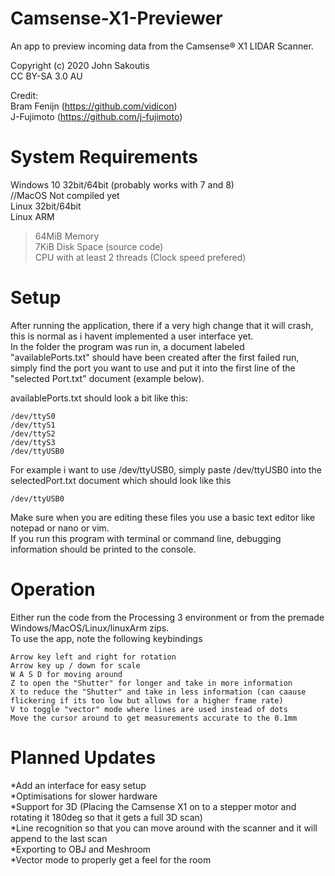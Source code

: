 # Camsense-X1-Previewer
An app to preview incoming data from the Camsense® X1 LIDAR Scanner.

Copyright (c) 2020 John Sakoutis  
CC BY-SA 3.0 AU

Credit:  
Bram Fenijn (https://github.com/vidicon)  
J-Fujimoto  (https://github.com/j-fujimoto)    
# System Requirements
Windows 10 32bit/64bit (probably works with 7 and 8)  
//MacOS Not compiled yet  
Linux 32bit/64bit  
Linux ARM  

>64MiB Memory  
7KiB Disk Space (source code)  
CPU with at least 2 threads (Clock speed prefered)  
# Setup
After running the application, there if a very high change that it will crash, this is normal as i havent implemented a user interface yet.  
In the folder the program was run in, a document labeled "availablePorts.txt" should have been created after the first failed run, simply find the port you want to use and put it into the first line of the "selected Port.txt" document (example below).

availablePorts.txt should look a bit like this: 
```
/dev/ttyS0  
/dev/ttyS1  
/dev/ttyS2  
/dev/ttyS3  
/dev/ttyUSB0  
```

For example i want to use /dev/ttyUSB0, simply paste /dev/ttyUSB0 into the selectedPort.txt document which should look like this
```
/dev/ttyUSB0
```

Make sure when you are editing these files you use a basic text editor like notepad or nano or vim.  
If you run this program with terminal or command line, debugging information should be printed to the console.

# Operation
Either run the code from the Processing 3 environment or from the premade Windows/MacOS/Linux/linuxArm zips.  
To use the app, note the following keybindings
```
Arrow key left and right for rotation  
Arrow key up / down for scale  
W A S D for moving around  
Z to open the "Shutter" for longer and take in more information  
X to reduce the "Shutter" and take in less information (can caause flickering if its too low but allows for a higher frame rate)  
V to toggle "vector" mode where lines are used instead of dots  
Move the cursor around to get measurements accurate to the 0.1mm  
```

# Planned Updates
*Add an interface for easy setup  
*Optimisations for slower hardware  
*Support for 3D (Placing the Camsense X1 on to a stepper motor and rotating it 180deg so that it gets a full 3D scan)  
*Line recognition so that you can move around with the scanner and it will append to the last scan  
*Exporting to OBJ and Meshroom  
*Vector mode to properly get a feel for the room
